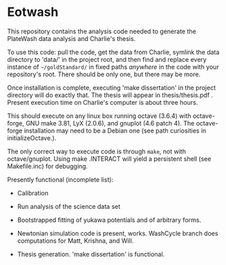 Eotwash
=======

This repository contains the analysis code needed to generate the PlateWash data analysis and Charlie's thesis.

To use this code: pull the code, get the data from Charlie, symlink the data directory to 'data/' in the project root, and then find and replace every instance of `~/goldStandard/` in fixed paths _anywhere_ in the code with your repository's root. There should be only one, but there may be more.

Once installation is complete, executing 'make dissertation' in the project directory will do exactly that. The thesis will appear in thesis/thesis.pdf . Present execution time on Charlie's computer is about three hours.

This should execute on any linux box running octave (3.6.4) with octave-forge, GNU make 3.81, LyX (2.0.6), and gnuplot (4.6 patch 4). The octave-forge installation may need to be a Debian one (see path curiosities in initializeOctave.). 

The only correct way to execute code is through `make`, not with octave/gnuplot.  Using make .INTERACT will yield a persistent shell (see Makefile.inc) for debugging. 

Presently functional (incomplete list): 

* Calibration

* Run analysis of the science data set

* Bootstrapped fitting of yukawa potentials and of arbitrary forms.

* Newtonian simulation code is present, works. WashCycle branch does computations for Matt, Krishna, and Will.

* Thesis generation. 'make dissertation' is functional.

